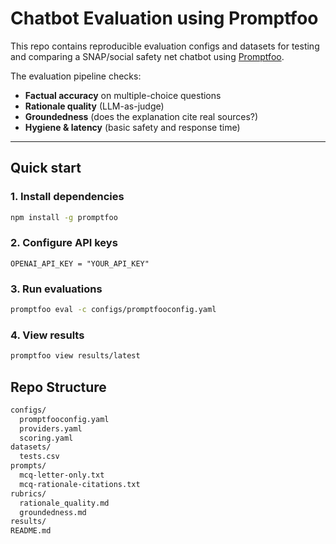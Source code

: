 # Chatbot Evaluation using Promptfoo

This repo contains reproducible evaluation configs and datasets for testing and comparing a SNAP/social safety net chatbot using [Promptfoo](https://promptfoo.dev/).

The evaluation pipeline checks:
- **Factual accuracy** on multiple-choice questions
- **Rationale quality** (LLM-as-judge)
- **Groundedness** (does the explanation cite real sources?)
- **Hygiene & latency** (basic safety and response time)

---

## Quick start

### 1. Install dependencies
```bash
npm install -g promptfoo
```

### 2. Configure API keys
```env
OPENAI_API_KEY = "YOUR_API_KEY"
```

### 3. Run evaluations
```bash
promptfoo eval -c configs/promptfooconfig.yaml
```

### 4. View results
```bash
promptfoo view results/latest
```

## Repo Structure
```bash
configs/
  promptfooconfig.yaml    
  providers.yaml          
  scoring.yaml            
datasets/
  tests.csv              
prompts/
  mcq-letter-only.txt    
  mcq-rationale-citations.txt 
rubrics/
  rationale_quality.md 
  groundedness.md              
results/                
README.md 
```

